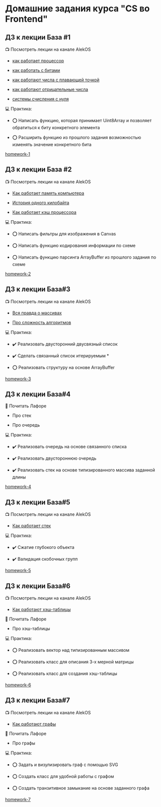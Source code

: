 # Домашние задания курса "CS во Frontend"

## ДЗ к лекции База #1

:tv: Посмотреть лекции на канале AlekOS

* [как работает процессор](https://www.youtube.com/watch?v=k9wK2FThEsk)

* [как работать с битами](https://www.youtube.com/watch?v=qewavPO6jcA)

* [как работают числа с плавающей точкой](https://www.youtube.com/watch?v=U0U8Ddx4TgE)

* [как работают отрицательные числа](https://www.youtube.com/watch?v=BIYiuy8WWiU)

* [системы счисления с нуля](https://www.youtube.com/watch?v=kG_ipMygRUc)

:computer: Практика:

* :o: Написать функцию, которая принимает Uint8Array и позволяет обратиться к биту конкретного элемента

* :o: Расширить функцию из прошлого задания возможностью изменять значение конкретного бита

[homework-1](./src/homework-1/tasks.md)

## ДЗ к лекции База #2

:tv: Посмотреть лекции на канале AlekOS

* [Как работает память компьютера](https://www.youtube.com/watch?v=Wh22_O8jXVQ)

* [История одного килобайта](https://www.youtube.com/watch?v=6n8gALZzBx4)

* [Как работает кэш процессора](https://www.youtube.com/watch?v=7n_8cOBpQrg)

:computer: Практика:

* :o: Написать фильтры для изображения в Canvas

* :o: Написать функцию кодирования информации по схеме

* :o: Написать функцию парсинга ArrayBuffer из прошлого задания по схеме

[homework-2](./src/homework-2/tasks.md)

## ДЗ к лекции База#3

:tv: Посмотреть лекции на канале AlekOS

* [Вся правда о массивах](https://www.youtube.com/watch?v=47_LhSf-ago)

* [Про сложность алгоритмов](https://www.youtube.com/watch?v=cXCuXNwzdfY)

:computer: Практика:

* :heavy_check_mark: Реализовать двусторонний двусвязный список

* :heavy_check_mark: Сделать связанный список итерируемым *

* :o: Реализовать структуру на основе ArrayBuffer

[homework-3](./src/homework-3/tasks.md)

## ДЗ к лекции База#4

:scroll: Почитать Лафоре

* Про стек

* Про очередь

:computer: Практика:

* :heavy_check_mark: Реализовать очередь на основе связанного списка

* :heavy_check_mark: Реализовать двустороннюю очередь

* :heavy_check_mark: Реализовать стек на основе типизированного массива заданной длины

[homework-4](./src/homework-4/tasks.md)

## ДЗ к лекции База#5

:tv: Посмотреть лекции на канале AlekOS

* [Как работает стек](https://www.youtube.com/watch?v=MXoMuymbfo8)

:computer: Практика:

* :heavy_check_mark: Сжатие глубокого объекта

* :heavy_check_mark: Валидация скобочных групп

[homework-5](./src/homework-5/tasks.md)

## ДЗ к лекции База#6

:tv: Посмотреть лекции на канале AlekOS

* [Как работают хэш-таблицы](https://www.youtube.com/watch?v=cWbuK7C13HQ)

📜 Почитать Лафоре

* Про хэш-таблицы

:computer: Практика:

* :o: Реализовать вектор над типизированным массивом

* :o: Реализовать класс для описания 3-х мерной матрицы

* :o: Реализовать класс для создания хэш-таблицы

[homework-6](./src/homework-6/tasks.md)

## ДЗ к лекции База#7

:tv: Посмотреть лекции на канале AlekOS

* [Как работают графы](https://www.youtube.com/watch?v=VehB3eglQMQ)

📜 Почитать Лафоре

* Про графы

:computer: Практика:

* :o: Задать и визулизировать граф с помощью SVG

* :o: Создать класс для удобной работы с графом

* :o: Создать транзитивное замыкание на основе заданного графа

[homework-7](./src/homework-7/tasks.md)
